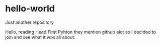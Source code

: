 # hello-world
Just another repository

Hello, reading Head First Pyhton they mention github alot so I decided to join and see what it was all about.   
